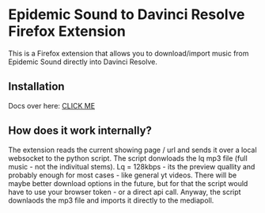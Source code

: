 # Epidemic Sound to Davinci Resolve Firefox Extension

This is a Firefox extension that allows you to download/import music from Epidemic Sound directly into Davinci Resolve.

## Installation

Docs over here: [CLICK ME](https://dschogo.github.io/HowToStuff/Other/EStDR/)

## How does it work internally?

The extension reads the current showing page / url and sends it over a local websocket to the python script. The script donwloads the lq mp3 file (full music - not the indivitual stems). Lq = 128kbps - its the preview quallity and probably enough for most cases - like general yt videos. There will be maybe better download options in the future, but for that the script would have to use your browser token - or a direct api call.
Anyway, the script downlaods the mp3 file and imports it directly to the mediapoll.
